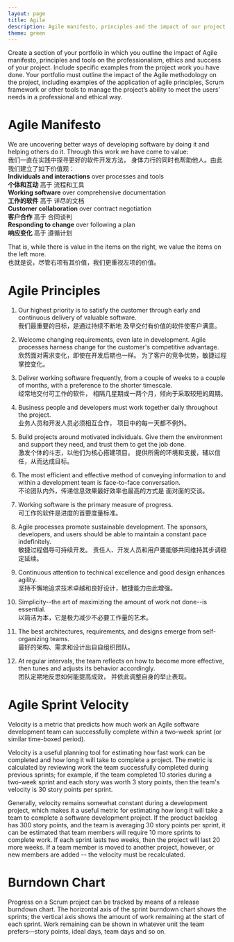 ```yaml
---
layout: page
title: Agile
description: Agile manifesto, principles and the impact of our project.
theme: green
---
```


Create a section of your portfolio in which you outline the impact of Agile manifesto, principles and tools on the professionalism, ethics and success of your project.
Include specific examples from the project work you have done.
Your portfolio must outline the impact of the Agile methodology on the project, including examples of the application of agile principles, Scrum framework or other tools to manage the project’s ability to meet the users’ needs in a professional and ethical way.

# Agile Manifesto
We are uncovering better ways of developing
software by doing it and helping others do it.
Through this work we have come to value:<br>
我们一直在实践中探寻更好的软件开发方法，
身体力行的同时也帮助他人。由此我们建立了如下价值观：<br>
**Individuals and interactions** over processes and tools<br>
**个体和互动** 高于 流程和工具<br>
**Working software** over comprehensive documentation<br>
**工作的软件** 高于 详尽的文档<br>
**Customer collaboration** over contract negotiation<br>
**客户合作** 高于 合同谈判<br>
**Responding to change** over following a plan<br>
**响应变化** 高于 遵循计划<br>

That is, while there is value in the items on the right, we value the items on the left more.<br>
也就是说，尽管右项有其价值，我们更重视左项的价值。

# Agile Principles
1. Our highest priority is to satisfy the customer
through early and continuous delivery
of valuable software.<br>
我们最重要的目标，是通过持续不断地
及早交付有价值的软件使客户满意。

2. Welcome changing requirements, even late in 
development. Agile processes harness change for 
the customer's competitive advantage.<br>
欣然面对需求变化，即使在开发后期也一样。
为了客户的竞争优势，敏捷过程掌控变化。

3. Deliver working software frequently, from a 
couple of weeks to a couple of months, with a 
preference to the shorter timescale.<br>
经常地交付可工作的软件，
相隔几星期或一两个月，倾向于采取较短的周期。

4. Business people and developers must work 
together daily throughout the project.<br>
业务人员和开发人员必须相互合作，
项目中的每一天都不例外。

5. Build projects around motivated individuals. 
Give them the environment and support they need, 
and trust them to get the job done.<br>
激发个体的斗志，以他们为核心搭建项目。
提供所需的环境和支援，辅以信任，从而达成目标。

6. The most efficient and effective method of 
conveying information to and within a development 
team is face-to-face conversation.<br>
不论团队内外，传递信息效果最好效率也最高的方式是
面对面的交谈。

7. Working software is the primary measure of progress.<br>
可工作的软件是进度的首要度量标准。

8. Agile processes promote sustainable development. 
The sponsors, developers, and users should be able 
to maintain a constant pace indefinitely.<br>
敏捷过程倡导可持续开发。
责任人、开发人员和用户要能够共同维持其步调稳定延续。

9. Continuous attention to technical excellence 
and good design enhances agility.<br>
坚持不懈地追求技术卓越和良好设计，敏捷能力由此增强。

10. Simplicity--the art of maximizing the amount 
of work not done--is essential.<br>
以简洁为本，它是极力减少不必要工作量的艺术。

11. The best architectures, requirements, and designs 
emerge from self-organizing teams.<br>
最好的架构、需求和设计出自自组织团队。

12. At regular intervals, the team reflects on how 
to become more effective, then tunes and adjusts 
its behavior accordingly.<br>
团队定期地反思如何能提高成效，
并依此调整自身的举止表现。

# Agile Sprint Velocity
Velocity is a metric that predicts how much work an Agile software development team can successfully complete within a two-week sprint (or similar time-boxed period).

Velocity is a useful planning tool for estimating how fast work can be completed and how long it will take to complete a project. The metric is calculated by reviewing work the team successfully completed during previous sprints; for example, if the team completed 10 stories during a two-week sprint and each story was worth 3 story points, then the team's velocity is 30 story points per sprint. 

Generally, velocity remains somewhat constant during a development project, which makes it a useful metric for estimating how long it will take a team to complete a software development project. If the product backlog has 300 story points, and the team is averaging 30 story points per sprint, it can be estimated that team members will require 10 more sprints to complete work. If each sprint lasts two weeks, then the project will last 20 more weeks. If a team member is moved to another project, however, or new members are added -- the velocity must be recalculated.

# Burndown Chart
Progress on a Scrum project can be tracked by means of a release burndown chart. The horizontal axis of the sprint burndown chart shows the sprints; the vertical axis shows the amount of work remaining at the start of each sprint. Work remaining can be shown in whatever unit the team prefers—story points, ideal days, team days and so on.
